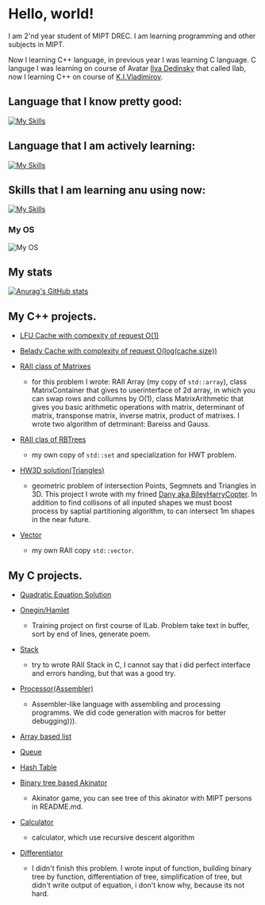 # Hello, world!

I am 2'nd year student of MIPT DREC. I am learning programming and other subjects in MIPT.

Now I learning C++ language, in previous year I was learning C language. C languge I was learning on course of  Avatar
[Ilya Dedinsky](https://github.com/ded32) that called Ilab, now I learning C++ on course of [K.I.Vladimirov](https://github.com/tilir).

## Language that I know pretty good:
[![My Skills](https://skillicons.dev/icons?i=c)](https://skillicons.dev)

## Language that I am actively learning:
[![My Skills](https://skillicons.dev/icons?i=cpp)](https://skillicons.dev)

## Skills that I am learning anu using now:
[![My Skills](https://skillicons.dev/icons?i=git,cmake,python,bash,latex,markdown)](https://skillicons.dev)

### My OS
![My OS](https://img.shields.io/badge/manjaro-35BF5C?style=for-the-badge&logo=manjaro&logoColor=white)

## My stats

[![Anurag's GitHub stats](https://github-readme-stats.vercel.app/api?username=LegendaryHog&show_icons=true&theme=dark)](https://github.com/anuraghazra/github-readme-stats)


## My C++ projects.

- [LFU Cache with compexity of request O(1)](https://github.com/LegendaryHog/cache)

- [Belady Cache with complexity of request O(log(cache.size))](https://github.com/LegendaryHog/belady_cache)

- [RAII class of Matrixes](https://github.com/LegendaryHog/matrix)
    - for this problem I wrote: RAII Array (my copy of `std::array`), class MatrixContainer that gives to userinterface of 2d array, in which you can swap rows and collumns by O(1), class MatrixArithmetic that gives you basic arithmetic operations with matrix, determinant of matrix, transponse matrix, inverse matrix, product of matrixes. I wrote two algorithm of detrminant: Bareiss and Gauss.

- [RAII clas of RBTrees](https://github.com/LegendaryHog/SearchTree) 
    - my own copy of `std::set` and specialization for HWT problem.

- [HW3D solution(Triangles)](https://github.com/LegendaryHog/Triangles)
    - geometric problem of intersection Points, Segmnets and Triangles in 3D. This project I wrote with my frined [Dany aka BileyHarryCopter](https://github.com/BileyHarryCopter). In addition to find collisons of all inputed shapes we must boost process by saptial partitioning algorithm, to can intersect 1m shapes in the near future.

- [Vector](https://github.com/LegendaryHog/Vector)
    - my own RAII copy `std::vector`.
## My C projects.

- [Quadratic Equation Solution](https://github.com/LegendaryHog/quadratic-equation)

- [Onegin/Hamlet](https://github.com/LegendaryHog/Onegin)
    - Training project on first course of ILab. Problem
    take text in buffer, sort by end of lines, generate poem.

- [Stack](https://github.com/LegendaryHog/Stack)
    - try to wrote RAII Stack in C, I cannot say that i did perfect interface and errors handing, but that was a good try. 
- [Processor(Assembler)](https://github.com/LegendaryHog/Pentium)
    - Assembler-like language with assembling and processing programms. We did code generation with macros for better debugging))).

- [Array based list](https://github.com/LegendaryHog/List)

- [Queue](https://github.com/LegendaryHog/Queue)

- [Hash Table](https://github.com/LegendaryHog/Hash_Tab)

- [Binary tree based Akinator](https://github.com/LegendaryHog/AkiTree)
    - Akinator game, you can see tree of this akinator with MIPT persons in README.md.

- [Calculator](https://github.com/LegendaryHog/Calc)
    - calculator, which use recursive descent algorithm

- [Differentiator](https://github.com/LegendaryHog/Diff)
    - I didn't finish this problem. I wrote input of function, building binary tree by function, differentiation of tree, simplification of tree, but didn't write output of equation, i don't know why, because its not hard.


